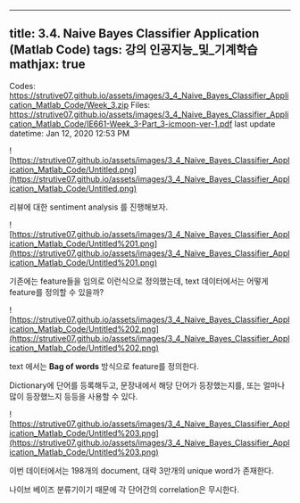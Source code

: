 
--- 
title:  3.4. Naive Bayes Classifier Application (Matlab Code) 
tags: 강의 인공지능_및_기계학습
mathjax: true
---



Codes: https://strutive07.github.io/assets/images/3_4_Naive_Bayes_Classifier_Application_Matlab_Code/Week_3.zip
Files: https://strutive07.github.io/assets/images/3_4_Naive_Bayes_Classifier_Application_Matlab_Code/IE661-Week_3-Part_3-icmoon-ver-1.pdf
last update datetime: Jan 12, 2020 12:53 PM

![https://strutive07.github.io/assets/images/3_4_Naive_Bayes_Classifier_Application_Matlab_Code/Untitled.png](https://strutive07.github.io/assets/images/3_4_Naive_Bayes_Classifier_Application_Matlab_Code/Untitled.png)

리뷰에 대한 sentiment analysis 를 진행해보자.

![https://strutive07.github.io/assets/images/3_4_Naive_Bayes_Classifier_Application_Matlab_Code/Untitled%201.png](https://strutive07.github.io/assets/images/3_4_Naive_Bayes_Classifier_Application_Matlab_Code/Untitled%201.png)

기존에는 feature들을 임의로 이런식으로 정의했는데, text 데이터에서는 어떻게 feature를 정의할 수 있을까?

![https://strutive07.github.io/assets/images/3_4_Naive_Bayes_Classifier_Application_Matlab_Code/Untitled%202.png](https://strutive07.github.io/assets/images/3_4_Naive_Bayes_Classifier_Application_Matlab_Code/Untitled%202.png)

text 에서는 **Bag of words** 방식으로 feature를 정의한다. 

Dictionary에 단어를 등록해두고, 문장내에서 해당 단어가 등장했는지를, 또는 얼마나 많이 등장했느지 등등을 사용할 수 있다.

![https://strutive07.github.io/assets/images/3_4_Naive_Bayes_Classifier_Application_Matlab_Code/Untitled%203.png](https://strutive07.github.io/assets/images/3_4_Naive_Bayes_Classifier_Application_Matlab_Code/Untitled%203.png)

이번 데이터에서는 198개의 document, 대략 3만개의 unique word가 존재한다.

나이브 베이즈 분류기이기 때문에 각 단어간의 correlation은 무시한다.
